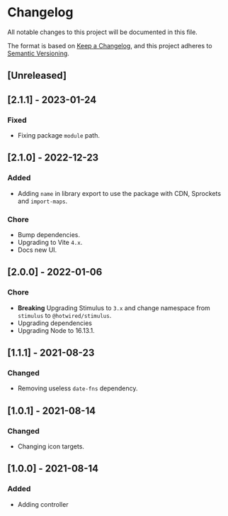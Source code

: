 # Changelog
All notable changes to this project will be documented in this file.

The format is based on [Keep a Changelog](https://keepachangelog.com/en/1.0.0/),
and this project adheres to [Semantic Versioning](https://semver.org/spec/v2.0.0.html).

## [Unreleased]

## [2.1.1] - 2023-01-24

### Fixed

- Fixing package `module` path.

## [2.1.0] - 2022-12-23

### Added

- Adding `name` in library export to use the package with CDN, Sprockets and `import-maps`.

### Chore

- Bump dependencies.
- Upgrading to Vite `4.x`.
- Docs new UI.

## [2.0.0] - 2022-01-06

### Chore

- **Breaking** Upgrading Stimulus to `3.x` and change namespace from `stimulus` to `@hotwired/stimulus`.
- Upgrading dependencies
- Upgrading Node to 16.13.1.

## [1.1.1] - 2021-08-23

### Changed

- Removing useless `date-fns` dependency.

## [1.0.1] - 2021-08-14

### Changed

- Changing icon targets.

## [1.0.0] - 2021-08-14

### Added

- Adding controller
